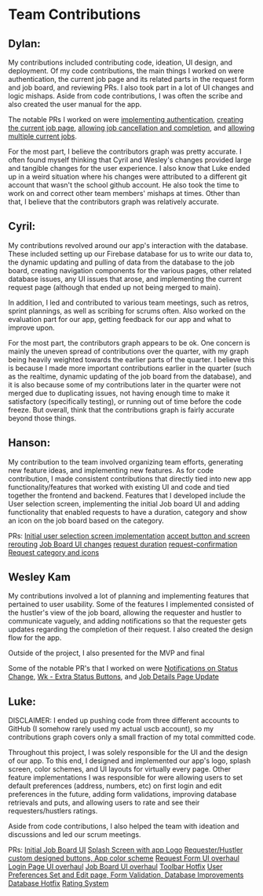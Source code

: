 # Team Contributions

## Dylan:

My contributions included contributing code, ideation, UI design, and deployment. Of my code contributions, the main things I worked on were authentication, the current job page and its related parts in the request form and job board, and reviewing PRs. I also took part in a lot of UI changes and logic mishaps. Aside from code contributions, I was often the scribe and also created the user manual for the app.

The notable PRs I worked on were [implementing authentication](https://github.com/ucsb-cs184-f23/pj-android-02/pull/14), [creating the current job page](https://github.com/ucsb-cs184-f23/pj-android-02/pull/43), [allowing job cancellation and completion](https://github.com/ucsb-cs184-f23/pj-android-02/pull/55), and [allowing multiple current jobs](https://github.com/ucsb-cs184-f23/pj-android-02/pull/114).

For the most part, I believe the contributors graph was pretty accurate. I often found myself thinking that Cyril and Wesley's changes provided large and tangible changes for the user experience. I also know that Luke ended up in a weird situation where his changes were attributed to a different git account that wasn't the school github account. He also took the time to work on and correct other team members' mishaps at times. Other than that, I believe that the contributors graph was relatively accurate.

## Cyril:

My contributions revolved around our app's interaction with the database. These included setting up our Firebase database for us to write our data to, the 
dynamic updating and pulling of data from the database to the job board, creating navigation components for the various pages, other related database issues, 
any UI issues that arose, and implementing the current request page (although that ended up not being merged to main).

In addition, I led and contributed to various team meetings, such as retros, sprint plannings, as well as scribing for scrums often. Also worked on the evaluation
part for our app, getting feedback for our app and what to improve upon. 

For the most part, the contributors graph appears to be ok. One concern is mainly the uneven spread of contributions over the quarter, 
with my graph being heavily weighted towards the earlier parts of the quarter. I believe this is because I made more important contributions 
earlier in the quarter (such as the realtime, dynamic updating of the job board from the database), and it is also because some of my contributions 
later in the quarter were not merged due to duplicating issues, not having enough time to make it satisfactory (specifically testing), or running out 
of time before the code freeze. But overall, think that the contributions graph is fairly accurate beyond those things.

## Hanson:

My contribution to the team involved organizing team efforts, generating new feature ideas, and implementing new features. 
As for code contribution, I made consistent contributions that directly tied into new app functionality/features that worked with existing UI and code and tied together the frontend and backend. Features that I developed include the User selection screen, implementing the initial Job board UI and adding functionality that enabled requests to have a duration, category and show an icon on the job board based on the category.

PRs: [Initial user selection screen implementation](https://github.com/ucsb-cs184-f23/pj-android-02/pull/18)
[accept button and screen rerouting](https://github.com/ucsb-cs184-f23/pj-android-02/pull/42)
[Job Board UI changes](https://github.com/ucsb-cs184-f23/pj-android-02/pull/60)
[request duration](https://github.com/ucsb-cs184-f23/pj-android-02/pull/97)
[request-confirmation](https://github.com/ucsb-cs184-f23/pj-android-02/pull/104)
[Request category and icons](https://github.com/ucsb-cs184-f23/pj-android-02/pull/115)


## Wesley Kam

My contributions involved a lot of planning and implementing features that pertained to user usability. Some of the features I implemented consisted of the hustler's view of the job board, allowing the requester and hustler to communicate vaguely, and adding notifications so that the requester gets updates regarding the completion of their request. I also created the design flow for the app.

Outside of the project, I also presented for the MVP and final

Some of the notable PR's that I worked on were [Notifications on Status Change](https://github.com/ucsb-cs184-f23/pj-android-02/pull/112), [Wk - Extra Status Buttons](https://github.com/ucsb-cs184-f23/pj-android-02/pull/107), and [Job Details Page Update](https://github.com/ucsb-cs184-f23/pj-android-02/pull/94)

## Luke:
DISCLAIMER: I ended up pushing code from three different accounts to GitHub (I somehow rarely used my actual uscb account), 
so my contributions graph covers only a small fraction of my total committed code.

Throughout this project, I was solely responsible for the UI and the design of our app. 
To this end, I designed and implemented our app's logo, splash screen, color schemes, and UI layouts for virtually every page. 
Other feature implementations I was responsible for were allowing users to set default preferences (address, numbers, etc) on first login and edit 
preferences in the future, adding form validations, improving database retrievals and puts, and allowing users to rate and see their requesters/hustlers ratings.

Aside from code contributions, I also helped the team with ideation and discussions and led our scrum meetings.

PRs: 
[Initial Job Board UI](https://github.com/ucsb-cs184-f23/pj-android-02/pull/17)
[Splash Screen with app Logo](https://github.com/ucsb-cs184-f23/pj-android-02/pull/47)
[Requester/Hustler custom designed buttons, App color scheme](https://github.com/ucsb-cs184-f23/pj-android-02/pull/57)
[Request Form UI overhaul](https://github.com/ucsb-cs184-f23/pj-android-02/pull/62)
[Login Page UI overhaul](https://github.com/ucsb-cs184-f23/pj-android-02/pull/64)
[Job Board UI overhaul](https://github.com/ucsb-cs184-f23/pj-android-02/pull/72)
[Toolbar Hotfix](https://github.com/ucsb-cs184-f23/pj-android-02/pull/73)
[User Preferences Set and Edit page, Form Validation, Database Improvements](https://github.com/ucsb-cs184-f23/pj-android-02/pull/91)
[Database Hotfix](https://github.com/ucsb-cs184-f23/pj-android-02/pull/101)
[Rating System](https://github.com/ucsb-cs184-f23/pj-android-02/pull/117)
